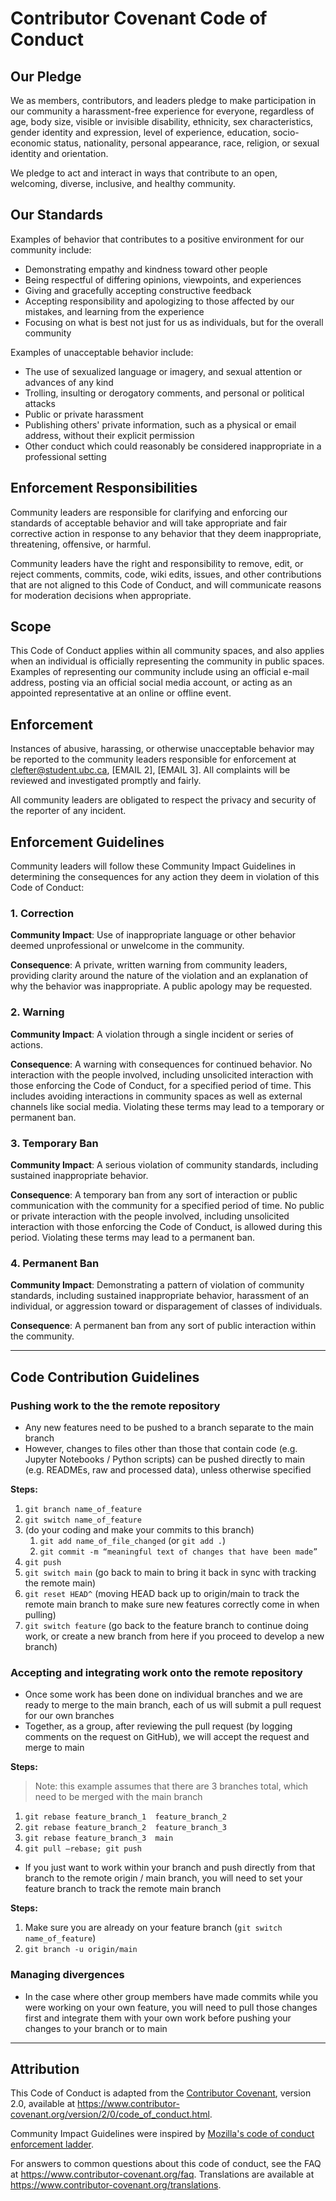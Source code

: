 # Contributor Covenant Code of Conduct

## Our Pledge

We as members, contributors, and leaders pledge to make participation in our
community a harassment-free experience for everyone, regardless of age, body
size, visible or invisible disability, ethnicity, sex characteristics, gender
identity and expression, level of experience, education, socio-economic status,
nationality, personal appearance, race, religion, or sexual identity
and orientation.

We pledge to act and interact in ways that contribute to an open, welcoming,
diverse, inclusive, and healthy community.

## Our Standards

Examples of behavior that contributes to a positive environment for our
community include:

* Demonstrating empathy and kindness toward other people
* Being respectful of differing opinions, viewpoints, and experiences
* Giving and gracefully accepting constructive feedback
* Accepting responsibility and apologizing to those affected by our mistakes,
  and learning from the experience
* Focusing on what is best not just for us as individuals, but for the
  overall community

Examples of unacceptable behavior include:

* The use of sexualized language or imagery, and sexual attention or
  advances of any kind
* Trolling, insulting or derogatory comments, and personal or political attacks
* Public or private harassment
* Publishing others' private information, such as a physical or email
  address, without their explicit permission
* Other conduct which could reasonably be considered inappropriate in a
  professional setting

## Enforcement Responsibilities

Community leaders are responsible for clarifying and enforcing our standards of
acceptable behavior and will take appropriate and fair corrective action in
response to any behavior that they deem inappropriate, threatening, offensive,
or harmful.

Community leaders have the right and responsibility to remove, edit, or reject
comments, commits, code, wiki edits, issues, and other contributions that are
not aligned to this Code of Conduct, and will communicate reasons for moderation
decisions when appropriate.

## Scope

This Code of Conduct applies within all community spaces, and also applies when
an individual is officially representing the community in public spaces.
Examples of representing our community include using an official e-mail address,
posting via an official social media account, or acting as an appointed
representative at an online or offline event.

## Enforcement

Instances of abusive, harassing, or otherwise unacceptable behavior may be
reported to the community leaders responsible for enforcement at
clefter@student.ubc.ca, [EMAIL 2], [EMAIL 3].
All complaints will be reviewed and investigated promptly and fairly.

All community leaders are obligated to respect the privacy and security of the
reporter of any incident.

## Enforcement Guidelines

Community leaders will follow these Community Impact Guidelines in determining
the consequences for any action they deem in violation of this Code of Conduct:

### 1. Correction

**Community Impact**: Use of inappropriate language or other behavior deemed
unprofessional or unwelcome in the community.

**Consequence**: A private, written warning from community leaders, providing
clarity around the nature of the violation and an explanation of why the
behavior was inappropriate. A public apology may be requested.

### 2. Warning

**Community Impact**: A violation through a single incident or series
of actions.

**Consequence**: A warning with consequences for continued behavior. No
interaction with the people involved, including unsolicited interaction with
those enforcing the Code of Conduct, for a specified period of time. This
includes avoiding interactions in community spaces as well as external channels
like social media. Violating these terms may lead to a temporary or
permanent ban.

### 3. Temporary Ban

**Community Impact**: A serious violation of community standards, including
sustained inappropriate behavior.

**Consequence**: A temporary ban from any sort of interaction or public
communication with the community for a specified period of time. No public or
private interaction with the people involved, including unsolicited interaction
with those enforcing the Code of Conduct, is allowed during this period.
Violating these terms may lead to a permanent ban.

### 4. Permanent Ban

**Community Impact**: Demonstrating a pattern of violation of community
standards, including sustained inappropriate behavior,  harassment of an
individual, or aggression toward or disparagement of classes of individuals.

**Consequence**: A permanent ban from any sort of public interaction within
the community.

---

## Code Contribution Guidelines

### Pushing work to the the remote repository

- Any new features need to be pushed to a branch separate to the main branch
- However, changes to files other than those that contain code (e.g. Jupyter Notebooks / Python scripts) can be pushed directly to main (e.g. READMEs, raw and processed data), unless otherwise specified

**Steps:**

1. `git branch name_of_feature`
2. `git switch name_of_feature`
3. (do your coding and make your commits to this branch)
    1. `git add name_of_file_changed` (or `git add .`)
    2. `git commit -m “meaningful text of changes that have been made”`
4. `git push`
5. `git switch main` (go back to main to bring it back in sync with tracking the remote main)
6. `git reset HEAD^` (moving HEAD back up to origin/main to track the remote main branch to make sure new features correctly come in when pulling)
7. `git switch feature` (go back to the feature branch to continue doing work, or create a new branch from here if you proceed to develop a new branch)

### Accepting and integrating work onto the remote repository

- Once some work has been done on individual branches and we are ready to merge to the main branch, each of us will submit a pull request for our own branches
- Together, as a group, after reviewing the pull request (by logging comments on the request on GitHub), we will accept the request and merge to main

**Steps:**

> Note: this example assumes that there are 3 branches total, which need to be merged with the main branch

1. `git rebase feature_branch_1  feature_branch_2`
2. `git rebase feature_branch_2  feature_branch_3`
3. `git rebase feature_branch_3  main`
4. `git pull —rebase; git push`

- If you just want to work within your branch and push directly from that branch to the remote origin / main branch, you will need to set your feature branch to track the remote main branch

**Steps:**

1. Make sure you are already on your feature branch (`git switch name_of_feature`)
2. `git branch -u origin/main`

### Managing divergences

- In the case where other group members have made commits while you were working on your own feature, you will need to pull those changes first and integrate them with your own work before pushing your changes to your branch or to main

---

## Attribution

This Code of Conduct is adapted from the [Contributor Covenant][homepage],
version 2.0, available at
https://www.contributor-covenant.org/version/2/0/code_of_conduct.html.

Community Impact Guidelines were inspired by [Mozilla's code of conduct
enforcement ladder](https://github.com/mozilla/diversity).

[homepage]: https://www.contributor-covenant.org

For answers to common questions about this code of conduct, see the FAQ at
https://www.contributor-covenant.org/faq. Translations are available at
https://www.contributor-covenant.org/translations.
